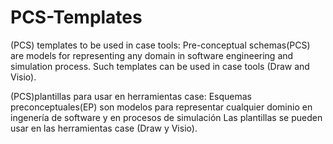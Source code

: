 # PCS-Templates
(PCS) templates to be used in case tools:
Pre-conceptual schemas(PCS) are models for representing any domain in software engineering and simulation process.
Such templates can be used in case tools (Draw  and Visio).

(PCS)plantillas para usar en herramientas case:
Esquemas preconceptuales(EP) son modelos para representar cualquier dominio en ingenería de software y en procesos de simulación
Las plantillas se pueden usar en las herramientas case (Draw y Visio).
